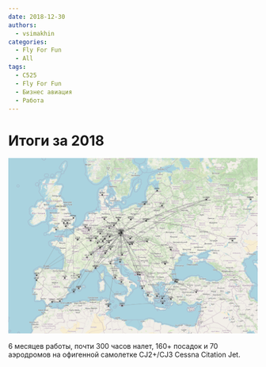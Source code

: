 ```yaml
---
date: 2018-12-30
authors:
  - vsimakhin
categories:
  - Fly For Fun
  - All
tags:
  - C525
  - Fly For Fun
  - Бизнес авиация
  - Работа
---
```


# Итоги за 2018

![](flights2018.png)

6 месяцев работы, почти 300 часов налет, 160+ посадок и 70 аэродромов на офигенной самолетке CJ2+/CJ3 Cessna Citation Jet.